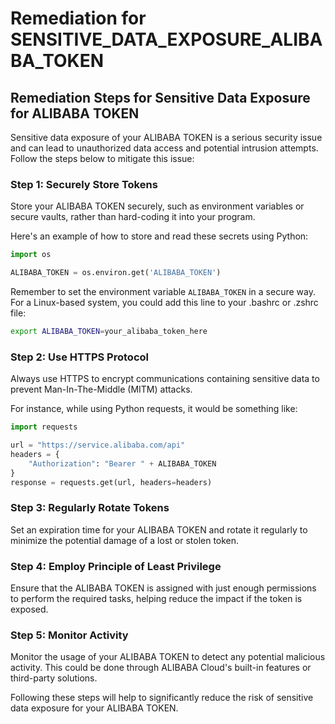 # Remediation for SENSITIVE_DATA_EXPOSURE_ALIBABA_TOKEN

## Remediation Steps for Sensitive Data Exposure for ALIBABA TOKEN

Sensitive data exposure of your ALIBABA TOKEN is a serious security issue and can lead to unauthorized data access and potential intrusion attempts. Follow the steps below to mitigate this issue:

### Step 1: Securely Store Tokens

Store your ALIBABA TOKEN securely, such as environment variables or secure vaults, rather than hard-coding it into your program. 

Here's an example of how to store and read these secrets using Python:

```python
import os

ALIBABA_TOKEN = os.environ.get('ALIBABA_TOKEN')
```
Remember to set the environment variable `ALIBABA_TOKEN` in a secure way. For a Linux-based system, you could add this line to your .bashrc or .zshrc file:

```bash
export ALIBABA_TOKEN=your_alibaba_token_here
```

### Step 2: Use HTTPS Protocol

Always use HTTPS to encrypt communications containing sensitive data to prevent Man-In-The-Middle (MITM) attacks. 

For instance, while using Python requests, it would be something like:

```python
import requests

url = "https://service.alibaba.com/api"
headers = {
    "Authorization": "Bearer " + ALIBABA_TOKEN
}
response = requests.get(url, headers=headers)
```

### Step 3: Regularly Rotate Tokens

Set an expiration time for your ALIBABA TOKEN and rotate it regularly to minimize the potential damage of a lost or stolen token.

### Step 4: Employ Principle of Least Privilege

Ensure that the ALIBABA TOKEN is assigned with just enough permissions to perform the required tasks, helping reduce the impact if the token is exposed.

### Step 5: Monitor Activity

Monitor the usage of your ALIBABA TOKEN to detect any potential malicious activity. This could be done through ALIBABA Cloud's built-in features or third-party solutions.

Following these steps will help to significantly reduce the risk of sensitive data exposure for your ALIBABA TOKEN.